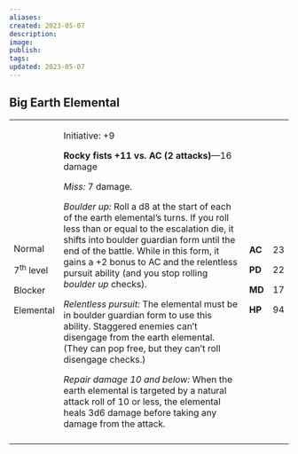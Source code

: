 ```yaml
---
aliases: 
created: 2023-05-07
description: 
image: 
publish: 
tags: 
updated: 2023-05-07
---
```


## Big Earth Elemental

<table>
<colgroup>
<col style="width: 16%" />
<col style="width: 72%" />
<col style="width: 5%" />
<col style="width: 5%" />
</colgroup>
<tbody>
<tr class="odd">
<td><p>Normal</p>
<p>7<sup>th</sup> level</p>
<p>Blocker</p>
<p>Elemental</p></td>
<td><p>Initiative: +9</p>
<p><strong>Rocky fists +11 vs. AC (2 attacks)</strong>—16 damage</p>
<p><em>Miss:</em> 7 damage.</p>
<p><em>Boulder up:</em> Roll a d8 at the start of each of the earth
elemental’s turns. If you roll less than or equal to the escalation die,
it shifts into boulder guardian form until the end of the battle. While
in this form, it gains a +2 bonus to AC and the relentless pursuit
ability (and you stop rolling <em>boulder up</em> checks).</p>
<p><em>Relentless pursuit:</em> The elemental must be in boulder
guardian form to use this ability. Staggered enemies can’t disengage
from the earth elemental. (They can pop free, but they can’t roll
disengage checks.)</p>
<p><em>Repair damage 10 and below:</em> When the earth elemental is
targeted by a natural attack roll of 10 or less, the elemental heals 3d6
damage before taking any damage from the attack.</p></td>
<td><p><strong>AC</strong></p>
<p><strong>PD</strong></p>
<p><strong>MD</strong></p>
<p><strong>HP</strong></p></td>
<td><p>23</p>
<p>22</p>
<p>17</p>
<p>94</p></td>
</tr>
<tr class="even">
<td></td>
<td></td>
<td></td>
<td></td>
</tr>
</tbody>
</table>

